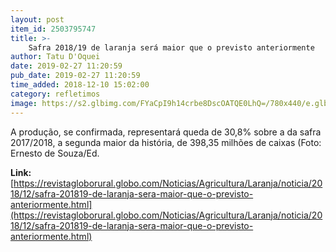 ```yaml
---
layout: post
item_id: 2503795747
title: >-
    Safra 2018/19 de laranja será maior que o previsto anteriormente
author: Tatu D'Oquei
date: 2019-02-27 11:20:59
pub_date: 2019-02-27 11:20:59
time_added: 2018-12-10 15:02:00
category: refletimos
image: https://s2.glbimg.com/FYaCpI9h14crbe8DscOATQE0LhQ=/780x440/e.glbimg.com/og/ed/f/original/2015/04/09/dsc_5614.jpg
---
```


A produção, se confirmada, representará queda de 30,8% sobre a da safra 2017/2018, a segunda maior da história, de 398,35 milhões de caixas (Foto: Ernesto de Souza/Ed.

**Link:** [https://revistagloborural.globo.com/Noticias/Agricultura/Laranja/noticia/2018/12/safra-201819-de-laranja-sera-maior-que-o-previsto-anteriormente.html](https://revistagloborural.globo.com/Noticias/Agricultura/Laranja/noticia/2018/12/safra-201819-de-laranja-sera-maior-que-o-previsto-anteriormente.html)

